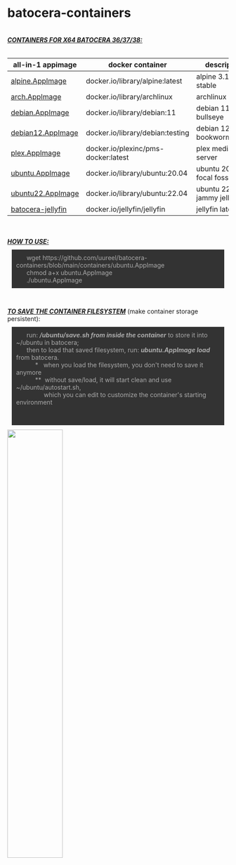 # batocera-containers
<html>
<body>
<!--<i>this repo provides appimaged podman containers<br>
for use inside x86_64 batocera 6/37<br></i>-->
<br>
  <b><i><u>CONTAINERS FOR X64 BATOCERA 36/37/38: </u></b></i><br>
<br>

| all-in-1 appimage | docker container | description |
| --- | --- | --- |
| [alpine.AppImage](./containers/alpine.AppImage) | docker.io/library/alpine:latest | alpine 3.17 stable |
| [arch.AppImage](./containers/arch.AppImage) | docker.io/library/archlinux | archlinux latest |
| [debian.AppImage](./containers/debian.AppImage) | docker.io/library/debian:11 | debian 11 bullseye |
| [debian12.AppImage](./containers/debian12.AppImage) | docker.io/library/debian:testing | debian 12 bookworm/jessie |
| [plex.AppImage](./containers/plex.AppImage) | docker.io/plexinc/pms-docker:latest | plex media server |
| [ubuntu.AppImage](./containers/ubuntu.AppImage) | docker.io/library/ubuntu:20.04 | ubuntu 20.04 focal fossa |
| [ubuntu22.AppImage](./containers/ubuntu22.AppImage) | docker.io/library/ubuntu:22.04 | ubuntu 22.04 jammy jellyfish |
| [batocera-jellyfin](https://batocera.pro/app/batocera-jellyfin) | docker.io/jellyfin/jellyfin | jellyfin latest |

<br>
<br>
<b><i><u>HOW TO USE: </u></b></i>
<p style="background:#333;color:#ababab;padding:10px;margin:10px;">
&nbsp;&nbsp;&nbsp;&nbsp;&nbsp;  wget https://github.com/uureel/batocera-containers/blob/main/containers/ubuntu.AppImage<br>
&nbsp;&nbsp;&nbsp;&nbsp;&nbsp;  chmod a+x ubuntu.AppImage<br>
&nbsp;&nbsp;&nbsp;&nbsp;&nbsp;  ./ubuntu.AppImage<br>
</p>
<br>
<br>
<b><i><u>TO SAVE THE CONTAINER FILESYSTEM</u></b></i> (make container storage persistent): 
<p style="background:#333;color:#ababab;padding:10px;margin:10px;">
  &nbsp;&nbsp;&nbsp;&nbsp;&nbsp;  run: <i><b>/ubuntu/save.sh from inside the container</b></i> to store it into ~/ubuntu in batocera;<br>
&nbsp;&nbsp;&nbsp;&nbsp;&nbsp;  then to load that saved filesystem, run: <i><b>ubuntu.AppImage load</b></i> from batocera.<br>
&nbsp;&nbsp;&nbsp;&nbsp;&nbsp;&nbsp;&nbsp;&nbsp;&nbsp;&nbsp;  *&nbsp;&nbsp; when you load the filesystem, you don't need to save it anymore <br>
&nbsp;&nbsp;&nbsp;&nbsp;&nbsp;&nbsp;&nbsp;&nbsp;&nbsp;&nbsp;  **&nbsp; without save/load, it will start clean and use ~/ubuntu/autostart.sh, <br>
&nbsp;&nbsp;&nbsp;&nbsp;&nbsp;&nbsp;&nbsp;&nbsp;&nbsp;&nbsp;  &nbsp;&nbsp;&nbsp;&nbsp; which you can edit to customize the container's starting environment <br>
<br>
<br>
</p>
<img src=https://user-images.githubusercontent.com/116395185/230185360-c6665b15-4031-4643-bfc7-dc5b7ce214d7.png style="width: 50%; height: 50%;"></img>
</body>
</html>
